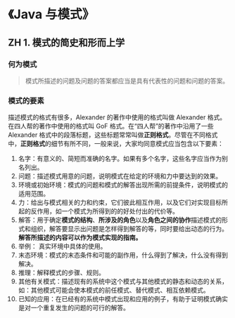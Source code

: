 
# 《Java 与模式》

## ZH 1. 模式的简史和形而上学
### 何为模式
> 模式所描述的问题及问题的答案都应当是具有代表性的问题和问题的答案。

### 模式的要素
描述模式的格式有很多，Alexander 的著作中使用的格式叫做 Alexander 格式。在四人帮的著作中使用的格式叫 GoF 格式。在“四人帮”的著作中沿用了一些 Alexander 格式中的段落标题，这些标题常常叫做**正则格式**。尽管在不同格式中，**正则格式**的细节有所不同，一般来说，大家均同意模式应当包含以下要素：

1. 名字：有意义的、简短而准确的名字。如果有多个名字，这些名字应当作为别名列出。
2. 问题：描述模式用意的问题，说明模式在给定的环境和力中要达到的效果。
3. 环境或初始环境：模式的问题和模式的解答出现所需的前提条件，说明模式的适用范围。
4. 力：给出与模式相关的力和约束，它们彼此相互作用，以及它们对实现目标所起的反作用，如一个模式为所得到的的好处付出的代价等。
5. 解答：用于确定**模式的结构**、**所涉及的角色**以及**角色之间的协作**描述模式的形式和组织，解答要显示出问题是怎样得到解答的等，同时要给出动态的行为。**解答所描述的内容可以作为模式实现的指南。**
6. 举例： 真实环境中具体的使用。
7. 末态环境：模式的末态条件和可能的副作用，什么得到了解决，什么没有得到解决。
8. 推理：解释模式的步骤、规则。
9. 其他有关模式：描述现有的系统中这个模式与其他模式的静态和动态的关系，如：其他模式可能会使本模式的前任模式、替代模式、相互依赖模式。
10. 已知的应用：在已经有的系统中模式出现和应用的例子，有助于证明模式确实是对一个重复发生的问题的可行的解答。

